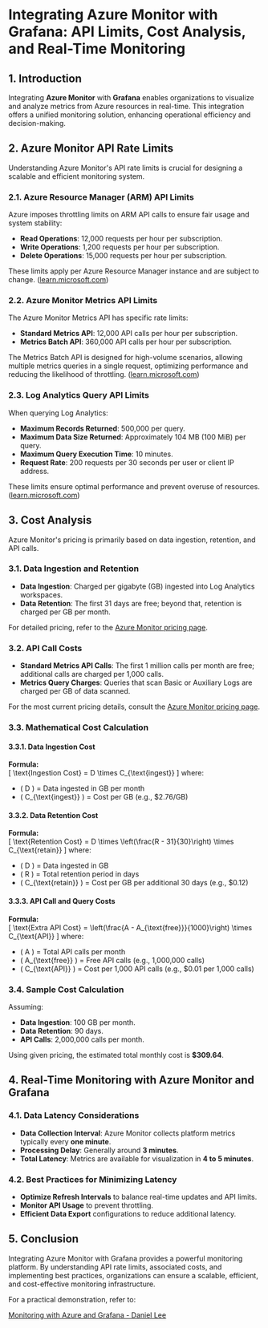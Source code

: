 # **Integrating Azure Monitor with Grafana: API Limits, Cost Analysis, and Real-Time Monitoring**

## **1. Introduction**

Integrating **Azure Monitor** with **Grafana** enables organizations to visualize and analyze metrics from Azure resources in real-time. This integration offers a unified monitoring solution, enhancing operational efficiency and decision-making.

## **2. Azure Monitor API Rate Limits**

Understanding Azure Monitor's API rate limits is crucial for designing a scalable and efficient monitoring system.

### **2.1. Azure Resource Manager (ARM) API Limits**

Azure imposes throttling limits on ARM API calls to ensure fair usage and system stability:

- **Read Operations**: 12,000 requests per hour per subscription.
- **Write Operations**: 1,200 requests per hour per subscription.
- **Delete Operations**: 15,000 requests per hour per subscription.

These limits apply per Azure Resource Manager instance and are subject to change. ([learn.microsoft.com](https://learn.microsoft.com/en-us/azure/azure-monitor/service-limits?utm_source=chatgpt.com))

### **2.2. Azure Monitor Metrics API Limits**

The Azure Monitor Metrics API has specific rate limits:

- **Standard Metrics API**: 12,000 API calls per hour per subscription.
- **Metrics Batch API**: 360,000 API calls per hour per subscription.

The Metrics Batch API is designed for high-volume scenarios, allowing multiple metrics queries in a single request, optimizing performance and reducing the likelihood of throttling. ([learn.microsoft.com](https://learn.microsoft.com/en-us/azure/azure-monitor/service-limits?utm_source=chatgpt.com))

### **2.3. Log Analytics Query API Limits**

When querying Log Analytics:

- **Maximum Records Returned**: 500,000 per query.
- **Maximum Data Size Returned**: Approximately 104 MB (100 MiB) per query.
- **Maximum Query Execution Time**: 10 minutes.
- **Request Rate**: 200 requests per 30 seconds per user or client IP address.

These limits ensure optimal performance and prevent overuse of resources. ([learn.microsoft.com](https://learn.microsoft.com/en-us/azure/azure-monitor/service-limits?utm_source=chatgpt.com))

## **3. Cost Analysis**

Azure Monitor's pricing is primarily based on data ingestion, retention, and API calls.

### **3.1. Data Ingestion and Retention**

- **Data Ingestion**: Charged per gigabyte (GB) ingested into Log Analytics workspaces.
- **Data Retention**: The first 31 days are free; beyond that, retention is charged per GB per month.

For detailed pricing, refer to the [Azure Monitor pricing page](https://azure.microsoft.com/en-us/pricing/details/monitor/).

### **3.2. API Call Costs**

- **Standard Metrics API Calls**: The first 1 million calls per month are free; additional calls are charged per 1,000 calls.
- **Metrics Query Charges**: Queries that scan Basic or Auxiliary Logs are charged per GB of data scanned.

For the most current pricing details, consult the [Azure Monitor pricing page](https://azure.microsoft.com/en-us/pricing/details/monitor/).

### **3.3. Mathematical Cost Calculation**

#### **3.3.1. Data Ingestion Cost**

**Formula:**  
\[
\text{Ingestion Cost} = D \times C_{\text{ingest}}
\]
where:  
- \( D \) = Data ingested in GB per month  
- \( C_{\text{ingest}} \) = Cost per GB (e.g., \$2.76/GB)

#### **3.3.2. Data Retention Cost**

**Formula:**  
\[
\text{Retention Cost} = D \times \left(\frac{R - 31}{30}\right) \times C_{\text{retain}}
\]
where:  
- \( D \) = Data ingested in GB  
- \( R \) = Total retention period in days  
- \( C_{\text{retain}} \) = Cost per GB per additional 30 days (e.g., \$0.12)

#### **3.3.3. API Call and Query Costs**

**Formula:**  
\[
\text{Extra API Cost} = \left(\frac{A - A_{\text{free}}}{1000}\right) \times C_{\text{API}}
\]
where:  
- \( A \) = Total API calls per month  
- \( A_{\text{free}} \) = Free API calls (e.g., 1,000,000 calls)  
- \( C_{\text{API}} \) = Cost per 1,000 API calls (e.g., \$0.01 per 1,000 calls)

### **3.4. Sample Cost Calculation**

Assuming:
- **Data Ingestion**: 100 GB per month.
- **Data Retention**: 90 days.
- **API Calls**: 2,000,000 calls per month.

Using given pricing, the estimated total monthly cost is **$309.64**.

## **4. Real-Time Monitoring with Azure Monitor and Grafana**

### **4.1. Data Latency Considerations**

- **Data Collection Interval**: Azure Monitor collects platform metrics typically every **one minute**.
- **Processing Delay**: Generally around **3 minutes**.
- **Total Latency**: Metrics are available for visualization in **4 to 5 minutes**.

### **4.2. Best Practices for Minimizing Latency**

- **Optimize Refresh Intervals** to balance real-time updates and API limits.
- **Monitor API Usage** to prevent throttling.
- **Efficient Data Export** configurations to reduce additional latency.

## **5. Conclusion**

Integrating Azure Monitor with Grafana provides a powerful monitoring platform. By understanding API rate limits, associated costs, and implementing best practices, organizations can ensure a scalable, efficient, and cost-effective monitoring infrastructure.

For a practical demonstration, refer to:

[Monitoring with Azure and Grafana - Daniel Lee](https://www.youtube.com/watch?v=GjDzwEcpC4o)

